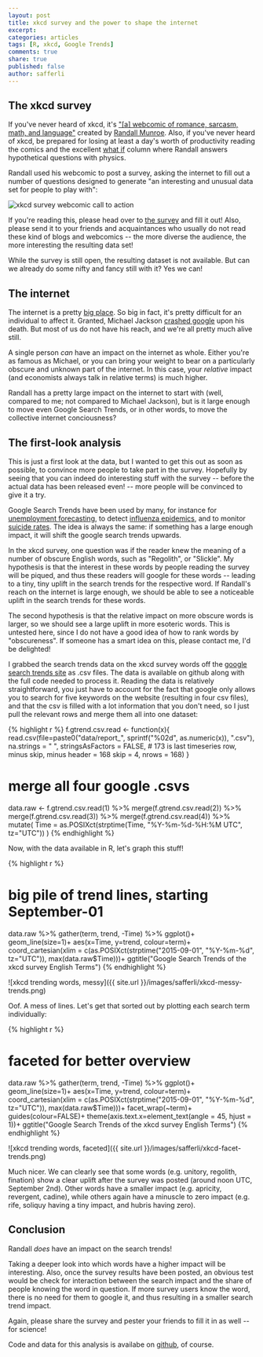 ```yaml
---
layout: post
title: xkcd survey and the power to shape the internet
excerpt: 
categories: articles
tags: [R, xkcd, Google Trends]
comments: true
share: true
published: false
author: safferli
---
```



## The xkcd survey

If you've never heard of xkcd, it's ["[a] webcomic of romance, sarcasm, math, and language"](http://www.xkcd.com/) created by [Randall Munroe](https://en.wikipedia.org/wiki/Randall_Munroe). Also, if you've never heard of xkcd, be prepared for losing at least a day's worth of productivity reading the comics and the excellent [what if](http://what-if.xkcd.com/) column where Randall answers hypothetical questions with physics. 

Randall used his webcomic to post a survey, asking the internet to fill out a number of questions designed to generate "an interesting and unusual data set for people to play with":

![xkcd survey webcomic call to action](http://imgs.xkcd.com/comics/xkcd_survey.png)

If you're reading this, please head over to [the survey](http://xkcd.com/1572/) and fill it out! Also, please send it to your friends and acquaintances who usually do not read these kind of blogs and webcomics -- the more diverse the audience, the more interesting the resulting data set! 

While the survey is still open, the resulting dataset is not available. But can we already do some nifty and fancy still with it? Yes we can! 


## The internet

The internet is a pretty [big place](http://internet-map.net/). So big in fact, it's pretty difficult for an individual to affect it. Granted, Michael Jackson [crashed google](http://edition.cnn.com/2009/TECH/06/26/michael.jackson.internet/) upon his death. But most of us do not have his reach, and we're all pretty much alive still. 

A single person *can* have an impact on the internet as whole. Either you're as famous as Michael, or you can bring your weight to bear on a particularly obscure and unknown part of the internet. In this case, your *relative* impact (and economists always talk in relative terms) is much higher. 

Randall has a pretty large impact on the internet to start with (well, compared to me; not compared to Michael Jackson), but is it large enough to move even Google Search Trends, or in other words, to move the collective internet conciousness? 


## The first-look analysis

This is just a first look at the data, but I wanted to get this out as soon as possible, to convince more people to take part in the survey. Hopefully by seeing that you can indeed do interesting stuff with the survey -- before the actual data has been released even! -- more people will be convinced to give it a try. 

Google Search Trends have been used by many, for instance for [unemployment forecasting](http://ejournals.duncker-humblot.de/doi/abs/10.3790/aeq.55.2.107), to detect [influenza epidemics](http://www.nature.com/nature/journal/v457/n7232/full/nature07634.html), and to monitor [suicide rates](http://www.sciencedirect.com/science/article/pii/S0165032709003978). The idea is always the same: if something has a large enough impact, it will shift the google search trends upwards. 

In the xkcd survey, one question was if the reader knew the meaning of a number of obscure English words, such as "Regolith", or "Slickle". My hypothesis is that the interest in these words by people reading the survey will be piqued, and thus these readers will google for these words -- leading to a tiny, tiny uplift in the search trends for the respective word. If Randall's reach on the internet is large enough, we should be able to see a noticeable uplift in the search trends for these words. 

The second hypothesis is that the relative impact on more obscure words is larger, so we should see a large uplift in more esoteric words. This is untested here, since I do not have a good idea of how to rank words by "obscureness". If someone has a smart idea on this, please contact me, I'd be delighted!

I grabbed the search trends data on the xkcd survey words off the [google search trends site](http://www.google.com/trends/explore) as .csv files. The data is available on github along with the full code needed to process it. Reading the data is relatively straightforward, you just have to account for the fact that google only allows you to search for five keywords on the website (resulting in four csv files), and that the csv is filled with a lot information that you don't need, so I just pull the relevant rows and merge them all into one dataset: 

{% highlight r %}
f.gtrend.csv.read <- function(x){
  read.csv(file=paste0("data/report_", sprintf("%02d", as.numeric(x)), ".csv"), 
           na.strings = " ", 
           stringsAsFactors = FALSE,
           # 173 is last timeseries row, minus skip, minus header = 168
           skip = 4, nrows = 168)
}

# merge all four google .csvs 
data.raw <- f.gtrend.csv.read(1) %>% 
  merge(f.gtrend.csv.read(2)) %>% 
  merge(f.gtrend.csv.read(3)) %>% 
  merge(f.gtrend.csv.read(4)) %>% 
  mutate(
    Time = as.POSIXct(strptime(Time, "%Y-%m-%d-%H:%M UTC", tz="UTC"))
  )
{% endhighlight %}

Now, with the data available in R, let's graph this stuff! 

{% highlight r %}
# big pile of trend lines, starting September-01
data.raw %>% 
  gather(term, trend, -Time) %>% 
  ggplot()+
  geom_line(size=1)+
  aes(x=Time, y=trend, colour=term)+
  coord_cartesian(xlim = c(as.POSIXct(strptime("2015-09-01", "%Y-%m-%d", tz="UTC")),
                           max(data.raw$Time)))+
  ggtitle("Google Search Trends of the xkcd survey English Terms")
{% endhighlight %}

![xkcd trending words, messy]({{ site.url }}/images/safferli/xkcd-messy-trends.png)

Oof. A mess of lines. Let's get that sorted out by plotting each search term individually: 

{% highlight r %}
# faceted for better overview
data.raw %>% 
  gather(term, trend, -Time) %>% 
  ggplot()+
  geom_line(size=1)+
  aes(x=Time, y=trend, colour=term)+
  coord_cartesian(xlim = c(as.POSIXct(strptime("2015-09-01", "%Y-%m-%d", tz="UTC")),
                           max(data.raw$Time)))+
  facet_wrap(~term)+
  guides(colour=FALSE)+
  theme(axis.text.x=element_text(angle = 45, hjust = 1))+
  ggtitle("Google Search Trends of the xkcd survey English Terms")
{% endhighlight %}

![xkcd trending words, faceted]({{ site.url }}/images/safferli/xkcd-facet-trends.png)

Much nicer. We can clearly see that some words (e.g. unitory, regolith, fination) show a clear uplift after the survey was posted (around noon UTC, September 2nd). Other words have a smaller impact (e.g. apricity, revergent, cadine), while others again have a minuscle to zero impact (e.g. rife, soliquy having a tiny impact, and hubris having zero). 

## Conclusion

Randall *does* have an impact on the search trends! 

Taking a deeper look into which words have a higher impact will be interesting. Also, once the survey results have been posted, an obvious test would be check for interaction between the search impact and the share of people knowing the word in question. If more survey users know the word, there is no need for them to google it, and thus resulting in a smaller search trend impact. 

Again, please share the survey and pester your friends to fill it in as well -- for science! 

Code and data for this analysis is availabe on [github](https://github.com/safferli/xkcd_survey), of course. 

